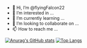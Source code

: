 - 👋 Hi, I’m @flyingFalcon22
- 👀 I’m interested in ...
- 🌱 I’m currently learning ...
- 💞️ I’m looking to collaborate on ...
- 📫 How to reach me ...

[![Anurag's GitHub stats](https://github-readme-stats.vercel.app/api?username=flyingFalcon22)](https://github.com/anuraghazra/github-readme-stats)
[![Top Langs](https://github-readme-stats.vercel.app/api/top-langs/?username=flyingFalcon22)](https://github.com/anuraghazra/github-readme-stats)



<!---

flyingFalcon22/flyingFalcon22 is a ✨ special ✨ repository because its `README.md` (this file) appears on your GitHub profile.
You can click the Preview link to take a look at your changes.
--->
